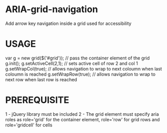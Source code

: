 # ARIA-grid-navigation
Add arrow key navigation inside a grid used for accessibility
# USAGE
var g = new grid($('#grid')); // pass the container element of the grid
g.init();
g.setActiveCell(2,1); // sets active cell of row 2 and col 1
g.setWrapCol(true); // allows navigation to wrap to next coloumn when last coloumn is reached
g.setWrapRow(true); // allows navigation to wrap to next row when last row is reached

# PREREQUISITE
1 - jQuery library must be included
2 - The grid element must specify aria roles as role='grid' for the container element, role='row' for grid rows and role='gridcell' for cells
